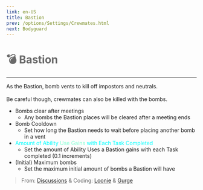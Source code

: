 ```yaml
---
link: en-US
title: Bastion
prev: /options/Settings/Crewmates.html
next: Bodyguard
---
```


# <font color="#696969">💣 <b>Bastion</b></font> <Badge text="Killing" type="tip" vertical="middle"/>
---

As the Bastion, bomb vents to kill off impostors and neutrals.<br><br>
Be careful though, crewmates can also be killed with the bombs.
* Bombs clear after meetings
  * Any bombs the Bastion places will be cleared after a meeting ends
* Bomb Cooldown
  * Set how long the Bastion needs to wait before placing another bomb in a vent
* <font color=#00ffff>Amount of Ability</font> <font color=#7fffd2>Use Gains</font> <font color=#00ffff>with Each Task Completed</font>
  * Set the amount of Ability Uses a Bastion gains with each Task completed (0.1 increments)
* (Initial) Maximum bombs
  *  Set the maximum initial amount of bombs a Bastion will have

> From: [Discussions](#) & Coding: [Loonie](#) & [Gurge](#)
